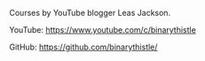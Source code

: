 Courses by YouTube blogger Leas Jackson.

YouTube: https://www.youtube.com/c/binarythistle

GitHub: https://github.com/binarythistle/

